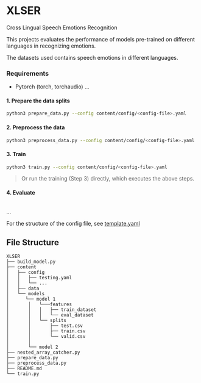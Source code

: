 # XLSER

Cross Lingual Speech Emotions Recognition

This projects evaluates the performance of models pre-trained on different languages in recognizing emotions.

The datasets used contains speech emotions in different languages.

### Requirements
- Pytorch (torch, torchaudio)
...

#### 1. Prepare the data splits
```bash
python3 prepare_data.py --config content/config/<config-file>.yaml
```

#### 2. Preprocess the data
```bash
python3 preprocess_data.py --config content/config/<config-file>.yaml
```
#### 3. Train
```bash
python3 train.py --config content/config/<config-file>.yaml
```

> Or run the training (Step 3) directly, which executes the above steps.

#### 4. Evaluate
```
```
...

For the structure of the config file, see [template.yaml](https://github.com/jawaher-is/XLSER/blob/main/content/config/template.yaml)


## File Structure
```
XLSER
├── build_model.py
├── content
│   ├── config
│   │   ├── testing.yaml
│   │   └── ...
│   ├── data
│   └── models
│      └── model 1
│       │   └───features
│       │   │   ├── train_dataset
│       │   │   └── eval_dataset
│       │   └── splits
│       │       ├── test.csv
│       │       ├── train.csv
│       │       └── valid.csv
│       │
│       └── model 2
├── nested_array_catcher.py
├── prepare_data.py
├── preprocess_data.py
├── README.md
└── train.py

```
